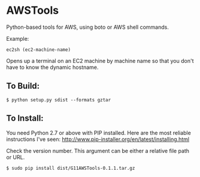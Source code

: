AWSTools
========

Python-based tools for AWS, using boto or AWS shell commands.

Example:

    ec2sh (ec2-machine-name)

Opens up a terminal on an EC2 machine by machine name so that you don't have to know the dynamic hostname.


To Build:
---------

    $ python setup.py sdist --formats gztar

To Install:
-----------

You need Python 2.7 or above with PIP installed.  Here are the most reliable instructions I've seen:
http://www.pip-installer.org/en/latest/installing.html

Check the version number.  This argument can be either a relative file path or URL.

    $ sudo pip install dist/G11AWSTools-0.1.1.tar.gz

